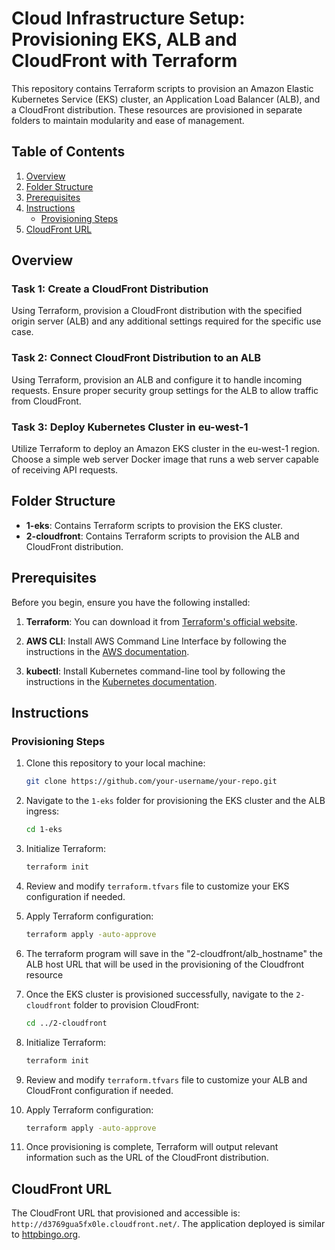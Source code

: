 # Cloud Infrastructure Setup: Provisioning EKS, ALB and CloudFront with Terraform

This repository contains Terraform scripts to provision an Amazon Elastic Kubernetes Service (EKS) cluster, an Application Load Balancer (ALB), and a CloudFront distribution. These resources are provisioned in separate folders to maintain modularity and ease of management.

## Table of Contents

1. [Overview](#overview)
2. [Folder Structure](#folder-structure)
3. [Prerequisites](#prerequisites)
4. [Instructions](#instructions)
    - [Provisioning Steps](#provisioning-steps)
5. [CloudFront URL](#cloudfront-url)

## Overview

### Task 1: Create a CloudFront Distribution

Using Terraform, provision a CloudFront distribution with the specified origin server (ALB) and any additional settings required for the specific use case.

### Task 2: Connect CloudFront Distribution to an ALB

Using Terraform, provision an ALB and configure it to handle incoming requests. Ensure proper security group settings for the ALB to allow traffic from CloudFront.

### Task 3: Deploy Kubernetes Cluster in eu-west-1

Utilize Terraform to deploy an Amazon EKS cluster in the eu-west-1 region. Choose a simple web server Docker image that runs a web server capable of receiving API requests.

## Folder Structure

- **1-eks**: Contains Terraform scripts to provision the EKS cluster.
- **2-cloudfront**: Contains Terraform scripts to provision the ALB and CloudFront distribution.

## Prerequisites

Before you begin, ensure you have the following installed:

1. **Terraform**: You can download it from [Terraform's official website](https://www.terraform.io/downloads.html).
   
2. **AWS CLI**: Install AWS Command Line Interface by following the instructions in the [AWS documentation](https://docs.aws.amazon.com/cli/latest/userguide/cli-chap-install.html).

3. **kubectl**: Install Kubernetes command-line tool by following the instructions in the [Kubernetes documentation](https://kubernetes.io/docs/tasks/tools/install-kubectl/).

## Instructions

### Provisioning Steps

1. Clone this repository to your local machine:

    ```bash
    git clone https://github.com/your-username/your-repo.git
    ```

2. Navigate to the `1-eks` folder for provisioning the EKS cluster and the ALB ingress:

    ```bash
    cd 1-eks
    ```

3. Initialize Terraform:

    ```bash
    terraform init
    ```

4. Review and modify `terraform.tfvars` file to customize your EKS configuration if needed.

5. Apply Terraform configuration:

    ```bash
    terraform apply -auto-approve
    ```

6. The terraform program will save in the "2-cloudfront/alb_hostname" the ALB host URL that will be used in the provisioning of the Cloudfront resource

7. Once the EKS cluster is provisioned successfully, navigate to the `2-cloudfront` folder to provision CloudFront:

    ```bash
    cd ../2-cloudfront
    ```

8. Initialize Terraform:

    ```bash
    terraform init
    ```

9. Review and modify `terraform.tfvars` file to customize your ALB and CloudFront configuration if needed.

10. Apply Terraform configuration:

    ```bash
    terraform apply -auto-approve
    ```

11. Once provisioning is complete, Terraform will output relevant information such as the URL of the CloudFront distribution.

## CloudFront URL

The CloudFront URL that provisioned and accessible is: `http://d3769gua5fx0le.cloudfront.net/`. The application deployed is similar to [httpbingo.org](https://httpbingo.org/).
